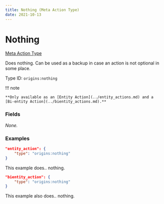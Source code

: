 ```yaml
---
title: Nothing (Meta Action Type)
date: 2021-10-13
---
```


# Nothing

[Meta Action Type](../meta_action_types.md)

Does nothing. Can be used as a backup in case an action is not optional in some place.

Type ID: `origins:nothing`

!!! note

    **Only available as an [Entity Action](../entity_actions.md) and a [Bi-entity Action](../bientity_actions.md).**

### Fields

_None._

### Examples
```json
"entity_action": {
    "type": "origins:nothing"
}
```
This example does.. nothing.
<br>

```json
"bientity_action": {
    "type": "origins:nothing"
}
```
This example also does.. nothing.